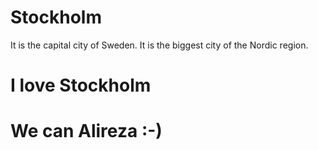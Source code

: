 # Stockholm
It is the capital city of Sweden. It is the biggest city of the Nordic region.

# I love Stockholm  

# We can Alireza :-)

